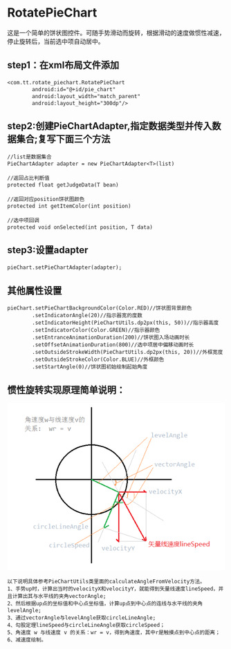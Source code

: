 # RotatePieChart
这是一个简单的饼状图控件。可随手势滑动而旋转，根据滑动的速度做惯性减速，停止旋转后，当前选中项自动居中。

## step1：在xml布局文件添加
```
<com.tt.rotate_piechart.RotatePieChart
        android:id="@+id/pie_chart"
        android:layout_width="match_parent"
        android:layout_height="300dp"/>
```
    
## step2:创建PieChartAdapter,指定数据类型并传入数据集合;复写下面三个方法
```
//list是数据集合
PieChartAdapter adapter = new PieChartAdapter<T>(list)

//返回占比判断值
protected float getJudgeData(T bean)

//返回对应position饼状图颜色
protected int getItemColor(int position)

//选中项回调
protected void onSelected(int position, T data)
```

## step3:设置adapter
`pieChart.setPieChartAdapter(adapter);`

## 其他属性设置
```
pieChart.setPieChartBackgroundColor(Color.RED)//饼状图背景颜色
        .setIndicatorAngle(20)//指示器宽的度数
        .setIndicatorHeight(PieChartUtils.dp2px(this, 50))//指示器高度
        .setIndicatorColor(Color.GREEN)//指示器颜色
        .setEntranceAnimationDuration(200)//饼状图入场动画时长
        .setOffsetAnimationDuration(800)//选中项居中偏移动画时长
        .setOutsideStrokeWidth(PieChartUtils.dp2px(this, 20))//外框宽度
        .setOutsideStrokeColor(Color.BLUE)//外框颜色
        .setStartAngle(0)//饼状图初始绘制起始角度
```

## 惯性旋转实现原理简单说明：
![image](https://github.com/csu050416/MarkdownPhotos/blob/master/RotatePieChart20171103151616.png)

    以下说明具体参考PieChartUtils类里面的calculateAngleFromVelocity方法。
    1、手势up时，计算出当时的velocityX和velocityY，就能得到矢量线速度lineSpeed，并且计算出其与水平线的夹角vectorAngle;
    2、然后根据up点的坐标值和中心点坐标值，计算up点到中心点的连线与水平线的夹角levelAngle;
    3、通过vectorAngle与levelAngle获取circleLineAngle;
    4、勾股定理lineSpeed与circleLineAngle获取circleSpeed；
    5、角速度 w 与线速度 v 的关系：wr = v，得到角速度，其中r是触摸点到中心点的距离；
    6、减速度绘制。
